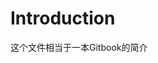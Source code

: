# Introduction
这个文件相当于一本Gitbook的简介

<link rel="stylesheet" href="https://cdn.jsdelivr.net/npm/gitalk@1/dist/gitalk.css">
<script src="https://cdn.bootcdn.net/ajax/libs/gitalk/1.7.2/gitalk-component.js">
    var gitalk = new Gitalk({
        id: 'location.hash',
        clientID: '05cb0f1a7375170c1450',
        clientSecret: '096dd09023fdab671aa4b5bdd4a663d8e4837ca9',
        repo: 'neet11.github.io',
        owner: 'neet11',
        admin: ['neet11'],
        perPage: 50,
        distractionFreeMode: false,
    })
    gitalk.render('gitalk-container');
</script>
<div id="gitalk-container"></div>
